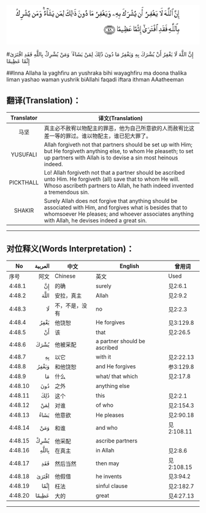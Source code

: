 ![004:048](images/004_048.gif)

#إِنَّ اللَّهَ لَا يَغْفِرُ أَنْ يُشْرَكَ بِهِ وَيَغْفِرُ مَا دُونَ ذَٰلِكَ لِمَنْ يَشَاءُ ۚ وَمَنْ يُشْرِكْ بِاللَّهِ فَقَدِ افْتَرَىٰ إِثْمًا عَظِيمًا 

##Inna Allaha la yaghfiru an yushraka bihi wayaghfiru ma doona thalika liman yashao waman yushrik biAllahi faqadi iftara ithman AAatheeman 

## 翻译(Translation)：

| Translator | 译文(Translation)                                            |
| :--------: | ------------------------------------------------------------ |
|    马坚    | 真主必不赦宥以物配主的罪恶，他为自己所意欲的人而赦宥比这差一等的罪过。谁以物配主，谁已犯大罪了。 |
|  YUSUFALI  | Allah forgiveth not that partners should be set up with Him; but He forgiveth anything else, to whom He pleaseth; to set up partners with Allah is to devise a sin most heinous indeed. |
| PICKTHALL  | Lo! Allah forgiveth not that a partner should be ascribed unto Him. He forgiveth (all) save that to whom He will. Whoso ascribeth partners to Allah, he hath indeed invented a tremendous sin. |
|   SHAKIR   | Surely Allah does not forgive that anything should be associated with Him, and forgives what is besides that to whomsoever He pleases; and whoever associates anything with Allah, he devises indeed a great sin. |

---

## 对位释义(Words Interpretation)：

| No   | العربية | 中文    | English | 曾用词 |
| ---- | ------: | ------- | ------- | ------ |
| 序号 |    阿文 | Chinese | 英文    | Used   |
| 4:48.1  | إِنَّ    | 的确           | surely                       | 见2:6.1    |
| 4:48.2  | اللَّهَ  | 安拉，真主     | Allah                        | 见2:9.2 |
| 4:48.3  | لَا    | 不，不是，没有 | no                           | 见2:2.3    |
| 4:48.4  | يَغْفِرُ  | 他饶恕         | He forgives                  | 见3:129.8  |
| 4:48.5  | أَنْ    | 该             | that                         | 见2:26.5   |
| 4:48.6  | يُشْرَكَ  | 他被采配       | a partner should be ascribed |            |
| 4:48.7  | بِهِ    | 以它           | with it                      | 见2:22.13  |
| 4:48.8  | وَيَغْفِرُ | 和他饶恕       | and He forgives              | 参3:129.8  |
| 4:48.9  | مَا    | 什么           | what/ that which             | 见2:17.8   |
| 4:48.10 | دُونَ   | 之外           | anything else                |            |
| 4:48.11 | ذَٰلِكَ   | 这个           | this                         | 见2:2.1    |
| 4:48.12 | لِمَنْ   | 对谁           | of who                       | 见2:154.3  |
| 4:48.13 | يَشَاءُ  | 他意欲         | He pleases                   | 见2:90.18  |
| 4:48.14 | وَمَنْ   | 和谁           | and who                      | 见2:108.11 |
| 4:48.15 | يُشْرِكْ  | 他采配         | ascribe partners             |            |
| 4:48.16 | بِاللَّهِ | 在真主         | in Allah                     | 见2:8.6    |
| 4:48.17 | فَقَدِ   | 然后当然       | then may                     | 见2:108.15 |
| 4:48.18 | افْتَرَىٰ | 他假借         | he invents                   | 见3:94.2   |
| 4:48.19 | إِثْمًا  | 枉法           | sinful clause                | 见2:182.7  |
| 4:48.20 | عَظِيمًا | 大的           | great                        | 见4:27.13  |

---
